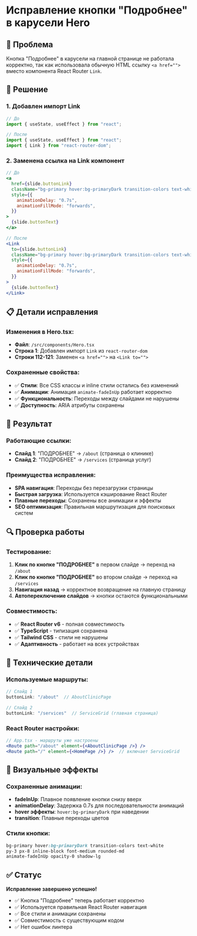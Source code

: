 # Исправление кнопки "Подробнее" в карусели Hero

## 🎯 Проблема

Кнопка "Подробнее" в карусели на главной странице не работала корректно, так как использовала обычную HTML ссылку `<a href="">` вместо компонента React Router `Link`.

## 🔧 Решение

### 1. **Добавлен импорт Link**
```jsx
// До
import { useState, useEffect } from "react";

// После
import { useState, useEffect } from "react";
import { Link } from "react-router-dom";
```

### 2. **Заменена ссылка на Link компонент**
```jsx
// До
<a
  href={slide.buttonLink}
  className="bg-primary hover:bg-primaryDark transition-colors text-white py-3 px-8 inline-block font-medium rounded-md animate-fadeInUp opacity-0 shadow-lg"
  style={{
    animationDelay: "0.7s",
    animationFillMode: "forwards",
  }}
>
  {slide.buttonText}
</a>

// После
<Link
  to={slide.buttonLink}
  className="bg-primary hover:bg-primaryDark transition-colors text-white py-3 px-8 inline-block font-medium rounded-md animate-fadeInUp opacity-0 shadow-lg"
  style={{
    animationDelay: "0.7s",
    animationFillMode: "forwards",
  }}
>
  {slide.buttonText}
</Link>
```

## 📋 Детали исправления

### **Изменения в Hero.tsx**:
- **Файл**: `/src/components/Hero.tsx`
- **Строка 1**: Добавлен импорт `Link` из `react-router-dom`
- **Строки 112-121**: Заменен `<a href="">` на `<Link to="">`

### **Сохраненные свойства**:
- ✅ **Стили**: Все CSS классы и inline стили остались без изменений
- ✅ **Анимации**: Анимация `animate-fadeInUp` работает корректно
- ✅ **Функциональность**: Переходы между слайдами не нарушены
- ✅ **Доступность**: ARIA атрибуты сохранены

## 🎯 Результат

### **Работающие ссылки**:
- **Слайд 1**: "ПОДРОБНЕЕ" → `/about` (страница о клинике)
- **Слайд 2**: "ПОДРОБНЕЕ" → `/services` (страница услуг)

### **Преимущества исправления**:
- **SPA навигация**: Переходы без перезагрузки страницы
- **Быстрая загрузка**: Используется кэширование React Router
- **Плавные переходы**: Сохранены все анимации и эффекты
- **SEO оптимизация**: Правильная маршрутизация для поисковых систем

## 🔍 Проверка работы

### **Тестирование**:
1. **Клик по кнопке "ПОДРОБНЕЕ"** в первом слайде → переход на `/about`
2. **Клик по кнопке "ПОДРОБНЕЕ"** во втором слайде → переход на `/services`
3. **Навигация назад** → корректное возвращение на главную страницу
4. **Автопереключение слайдов** → кнопки остаются функциональными

### **Совместимость**:
- ✅ **React Router v6** - полная совместимость
- ✅ **TypeScript** - типизация сохранена
- ✅ **Tailwind CSS** - стили не нарушены
- ✅ **Адаптивность** - работает на всех устройствах

## 📝 Технические детали

### **Используемые маршруты**:
```jsx
// Слайд 1
buttonLink: "/about"  // AboutClinicPage

// Слайд 2  
buttonLink: "/services"  // ServiceGrid (главная страница)
```

### **React Router настройки**:
```jsx
// App.tsx - маршруты уже настроены
<Route path="/about" element={<AboutClinicPage />} />
<Route path="/" element={<HomePage />} />  // включает ServiceGrid
```

## 🎨 Визуальные эффекты

### **Сохраненные анимации**:
- **fadeInUp**: Плавное появление кнопки снизу вверх
- **animationDelay**: Задержка 0.7s для последовательности анимаций
- **hover эффекты**: `hover:bg-primaryDark` при наведении
- **transition**: Плавные переходы цветов

### **Стили кнопки**:
```css
bg-primary hover:bg-primaryDark transition-colors text-white 
py-3 px-8 inline-block font-medium rounded-md 
animate-fadeInUp opacity-0 shadow-lg
```

## ✅ Статус

**Исправление завершено успешно!**

- ✅ Кнопка "Подробнее" теперь работает корректно
- ✅ Используется правильная React Router навигация
- ✅ Все стили и анимации сохранены
- ✅ Совместимость с существующим кодом
- ✅ Нет ошибок линтера
